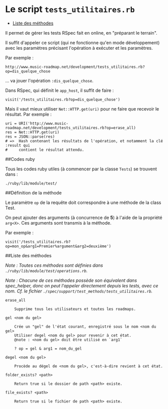 # Le script `tests_utilitaires.rb`

* [Liste des méthodes](#method_list)


Il permet de gérer les tests RSpec fait en online, en "préparant le terrain".

Il suffit d'appeler ce script (qui ne fonctionne qu'en mode développement) avec les paramètres précisant l'opération à exécuter et les paramètres.

Par exemple&nbsp;:

    http://www.music-roadmap.net/development/tests_utilitaires.rb?op=dis_quelque_chose

… va jouer l'opération `:dis_quelque_chose`.

Dans RSpec, qui définit le `app_host`, il suffit de faire&nbsp;:

    visit('/tests_utilitaires.rb?op=dis_quelque_chose')

Mais il vaut mieux utiliser `Net::HTTP.get(uri)` pour ne faire que recevoir le résultat. Par exemple :

    uri = URI('http://www.music-roadmap.net/development/tests_utilitaires.rb?op=erase_all)
    res = Net::HTTP.get(uri)
    res = JSON::parse(res)
    # =>  Hash contenant les résultats de l'opération, et notamment la clé :result qui
    #     contient le résultat attendu.

##Codes ruby

Tous les codes ruby utiles (à commencer par la classe `Tests`) se trouvent dans :

    ./ruby/lib/module/test/
    
##Définition de la méthode

Le paramètre `op` de la requête doit correspondre à une méthode de la class Test.

On peut ajouter des arguments (à concurrence de **5**) à l'aide de la propriété `arg<X>`. Ces arguments sont transmis à la méthode.
  
Par exemple&nbsp;:

    visit('/tests_utilitaires.rb?op=mon_op&arg1=Premier%argument&arg2=deuxième')

<a name='method_list'></a>
##Liste des méthodes

*Note&nbsp;: Toutes ces méthodes sont définies dans `./ruby/lib/module/test/operations.rb`.*

*Note&nbsp;: Chacune de ces méthodes possède son équivalent dans spec_helper, donc on peut l'appeler directement depuis les tests, avec ce nom. Cf. le fichier `./spec/support/test_methods/tests_utilitaires.rb`.*

    erase_all
    
        Supprime tous les utilisateurs et toutes les roadmaps.
    
    gel <nom du gel>
    
        Crée un "gel" de l'état courant, enregistré sous le nom <nom du gel>
        Utiliser degel <nom du gel> pour revenir à cet état.
        @note : <nom du gel> doit être utilisé en `arg1`
        
        ? op = gel & arg1 = nom_du_gel
    
    degel <nom du gel>
    
        Procède au dégel de <nom du gel>, c'est-à-dire revient à cet état.
    
    folder_exists? <path>
    
        Return true si le dossier de path <path> existe.
    
    file_exists? <path>
    
        Return true si le fichier de path <path> existe.
        